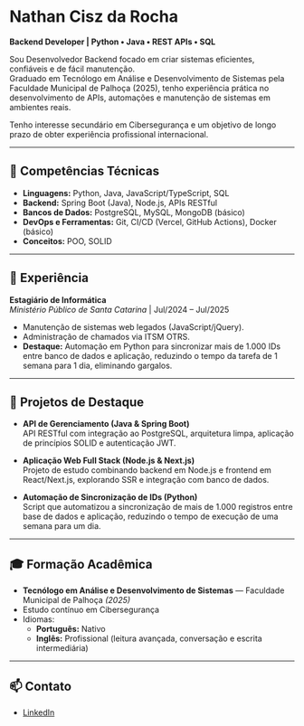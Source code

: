 # Nathan Cisz da Rocha

**Backend Developer | Python • Java • REST APIs • SQL**

Sou Desenvolvedor Backend focado em criar sistemas eficientes, confiáveis e de fácil manutenção.  
Graduado em Tecnólogo em Análise e Desenvolvimento de Sistemas pela Faculdade Municipal de Palhoça (2025), tenho experiência prática no desenvolvimento de APIs, automações e manutenção de sistemas em ambientes reais.

Tenho interesse secundário em Cibersegurança e um objetivo de longo prazo de obter experiência profissional internacional.

---

## 🔧 Competências Técnicas

- **Linguagens:** Python, Java, JavaScript/TypeScript, SQL
- **Backend:** Spring Boot (Java), Node.js, APIs RESTful
- **Bancos de Dados:** PostgreSQL, MySQL, MongoDB (básico)
- **DevOps e Ferramentas:** Git, CI/CD (Vercel, GitHub Actions), Docker (básico)
- **Conceitos:** POO, SOLID

---

## 📌 Experiência

**Estagiário de Informática**  
*Ministério Público de Santa Catarina* | Jul/2024 – Jul/2025  
- Manutenção de sistemas web legados (JavaScript/jQuery).  
- Administração de chamados via ITSM OTRS.  
- **Destaque:** Automação em Python para sincronizar mais de 1.000 IDs entre banco de dados e aplicação, reduzindo o tempo da tarefa de 1 semana para 1 dia, eliminando gargalos.

---

## 🚀 Projetos de Destaque

- **API de Gerenciamento (Java & Spring Boot)**  
  API RESTful com integração ao PostgreSQL, arquitetura limpa, aplicação de princípios SOLID e autenticação JWT.

- **Aplicação Web Full Stack (Node.js & Next.js)**  
  Projeto de estudo combinando backend em Node.js e frontend em React/Next.js, explorando SSR e integração com banco de dados.

- **Automação de Sincronização de IDs (Python)**  
  Script que automatizou a sincronização de mais de 1.000 registros entre base de dados e aplicação, reduzindo o tempo de execução de uma semana para um dia.

---

## 🎓 Formação Acadêmica
- **Tecnólogo em Análise e Desenvolvimento de Sistemas** — Faculdade Municipal de Palhoça *(2025)*
- Estudo contínuo em Cibersegurança
- Idiomas:
  - **Português:** Nativo
  - **Inglês:** Profissional (leitura avançada, conversação e escrita intermediária)

---

## 📫 Contato
- [LinkedIn](https://www.linkedin.com/in/nathancisz/)
